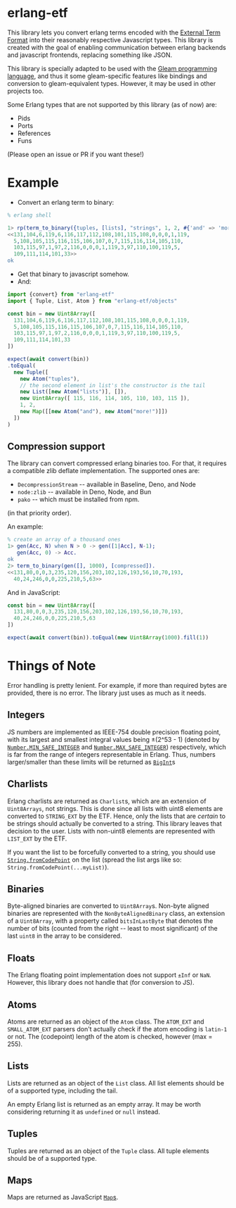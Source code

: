 # erlang-etf

This library lets you convert erlang terms encoded with the [External Term Format](https://www.erlang.org/docs/27/apps/erts/erl_ext_dist)
into their reasonably respective Javascript types. This library is created with the goal of enabling communication between erlang
backends and javascript frontends, replacing something like JSON.

This library is specially adapted to be used with the [Gleam programming language](https://gleam.run), and thus it some gleam-specific
features like bindings and conversion to gleam-equivalent types. However, it may be used in other projects too.

Some Erlang types that are not supported by this library (as of now) are:

- Pids
- Ports
- References
- Funs

(Please open an issue or PR if you want these!)

# Example

- Convert an erlang term to binary:

```erl
% erlang shell

1> rp(term_to_binary({tuples, [lists], "strings", 1, 2, #{'and' => 'more!'}})).
<<131,104,6,119,6,116,117,112,108,101,115,108,0,0,0,1,119,
  5,108,105,115,116,115,106,107,0,7,115,116,114,105,110,
  103,115,97,1,97,2,116,0,0,0,1,119,3,97,110,100,119,5,
  109,111,114,101,33>>
ok
```

- Get that binary to javascript somehow.
- And:

```js
import {convert} from "erlang-etf"
import { Tuple, List, Atom } from "erlang-etf/objects"

const bin = new Uint8Array([
  131,104,6,119,6,116,117,112,108,101,115,108,0,0,0,1,119,
  5,108,105,115,116,115,106,107,0,7,115,116,114,105,110,
  103,115,97,1,97,2,116,0,0,0,1,119,3,97,110,100,119,5,
  109,111,114,101,33
])

expect(await convert(bin))
.toEqual(
  new Tuple([
    new Atom("tuples"),
    // the second element in list's the constructor is the tail
    new List([new Atom("lists")], []), 
    new Uint8Array([ 115, 116, 114, 105, 110, 103, 115 ]),
    1, 2,
    new Map([[new Atom("and"), new Atom("more!")]])
  ])
)
```

## Compression support

The library can convert compressed erlang binaries too. For that, it requires
a compatible zlib deflate implementation. The supported ones are:

- `DecompressionStream` -- available in Baseline, Deno, and Node
- `node:zlib` -- available in Deno, Node, and Bun
- `pako` -- which must be installed from npm.

(in that priority order).

An example:

```erl
% create an array of a thousand ones
1> gen(Acc, N) when N > 0 -> gen([1|Acc], N-1);
   gen(Acc, 0) -> Acc.
ok
2> term_to_binary(gen([], 1000), [compressed]).
<<131,80,0,0,3,235,120,156,203,102,126,193,56,10,70,193,
  40,24,246,0,0,225,210,5,63>>
```

And in JavaScript:

```js
const bin = new Uint8Array([
  131,80,0,0,3,235,120,156,203,102,126,193,56,10,70,193,
  40,24,246,0,0,225,210,5,63
])

expect(await convert(bin)).toEqual(new Uint8Array(1000).fill(1))
```

# Things of Note

Error handling is pretty lenient. For example, if more than required bytes are provided, there is no error. The library just uses as
much as it needs.

## Integers

JS numbers are implemented as IEEE-754 double precision floating point, with its largest and smallest integral values being ±(2^53 - 1) (denoted by
[`Number.MIN_SAFE_INTEGER`](https://developer.mozilla.org/en-US/docs/Web/JavaScript/Reference/Global_Objects/Number/MIN_SAFE_INTEGER)
and [`Number.MAX_SAFE_INTEGER`](https://developer.mozilla.org/en-US/docs/Web/JavaScript/Reference/Global_Objects/Number/MAX_SAFE_INTEGER))
respectively, which is far from the range of integers representable in Erlang. Thus, numbers larger/smaller than these limits will be
returned as [`BigInt`](https://developer.mozilla.org/en-US/docs/Web/JavaScript/Reference/Global_Objects/BigInt)s

## Charlists

Erlang charlists are returned as `Charlist`s, which are an extension of `Uint8Arrays`, not strings. This is done since
all lists with uint8 elements are converted to `STRING_EXT` by the ETF. Hence, only the lists that are *certain* to be
strings should actually be converted to a string.
This library leaves that decision to the user. Lists with non-uint8 elements are represented with `LIST_EXT` by the ETF.

If you want the list to be forcefully converted to a string, you should use
[`String.fromCodePoint`](https://developer.mozilla.org/en-US/docs/Web/JavaScript/Reference/Global_Objects/String/fromCodePoint) on
the list (spread the list args like so: `String.fromCodePoint(...myList)`).

## Binaries

Byte-aligned binaries are converted to `Uint8Array`s. Non-byte aligned binaries are represented with the `NonByteAlignedBinary`
class, an extension of a `Uint8Array`, with a property called `bitsInLastByte` that denotes the number of bits
(counted from the right -- least to most significant) of the last `uint8` in the array to be considered.

## Floats

The Erlang floating point implementation does not support `±Inf` or `NaN`. However, this library does not handle that (for conversion to JS).

## Atoms

Atoms are returned as an object of the `Atom` class. The `ATOM_EXT` and `SMALL_ATOM_EXT` parsers don't actually check if the
atom encoding is `latin-1` or not. The (codepoint) length of the atom is checked, however (max = 255).

## Lists

Lists are returned as an object of the `List` class. All list elements should be of a supported type, including the tail. 

An empty Erlang list is returned as an empty array. It may be worth considering returning it as `undefined` or `null` instead.

## Tuples

Tuples are returned as an object of the `Tuple` class. All tuple elements should be of a supported type.

## Maps

Maps are returned as JavaScript [`Map`s](https://developer.mozilla.org/en-US/docs/Web/JavaScript/Reference/Global_Objects/Map).
